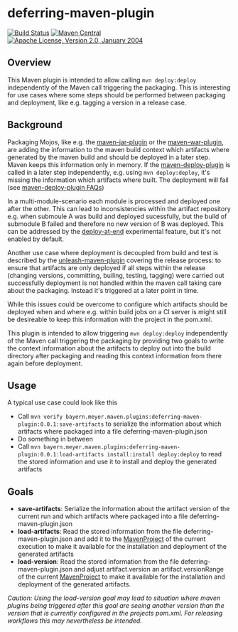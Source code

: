 deferring-maven-plugin
======================
[![Build Status](https://travis-ci.org/MeyerNils/deferring-maven-plugin.svg?branch=master)](https://travis-ci.org/MeyerNils/deferring-maven-plugin)
[![Maven Central](https://img.shields.io/maven-central/v/bayern.meyer.maven.plugins/deferring-maven-plugin.svg?label=Maven%20Central)](http://search.maven.org/#search%7Cga%7C1%7Cbayern.meyer.maven.plugins)
[![Apache License, Version 2.0, January 2004](https://img.shields.io/github/license/MeyerNils/deferring-maven-plugin.svg?label=License)](http://www.apache.org/licenses/)

Overview
--------
This Maven plugin is intended to allow calling `mvn deploy:deploy` independently of the Maven call triggering the packaging. This is interesting for use cases where some steps should be performed between packaging and deployment, like e.g. tagging a version in a release case.

Background
----------
Packaging Mojos, like e.g. the [maven-jar-plugin](https://maven.apache.org/plugins/maven-jar-plugin/) or the [maven-war-plugin](https://maven.apache.org/plugins/maven-war-plugin/), are adding the information to the maven build context which artifacts where generated by the maven build and should be deployed in a later step. Maven keeps this information only in memory. If the [maven-deploy-plugin](https://maven.apache.org/plugins/maven-deploy-plugin/) is called in a later step independently, e.g. using `mvn deploy:deploy`, it's missing the information which artifacts where built. The deployment will fail (see [maven-deploy-plugin FAQs](https://maven.apache.org/plugins/maven-deploy-plugin/faq.html#deploy_deploy))

In a multi-module-scenario each module is processed and deployed one after the other. This can lead to inconsistencies within the artifact repository e.g. when submoule A was build and deployed sucessfully, but the build of submodule B failed and therefore no new version of B was deployed. This can be addressed by the [deploy-at-end](https://maven.apache.org/plugins/maven-deploy-plugin/deploy-mojo.html#deployAtEnd) experimental feature, but it's not enabled by default.

Another use case where deployment is decoupled from build and test is described by the [unleash-maven-plugin](https://github.com/shillner/unleash-maven-plugin/) covering the release process: to ensure that artifacts are only deployed if all steps within the release (changing versions, committing, builing, testing, tagging) were carried out successfully deployment is not handled within the maven call taking care about the packaging. Instead it's triggered at a later point in time. 

While this issues could be overcome to configure which artifacts should be deployed when and where e.g. within build jobs on a CI server is might still be desireable to keep this information with the project in the pom.xml. 

This plugin is intended to allow triggering `mvn deploy:deploy` independently of the Maven call triggering the packaging by providing two goals to write the context information about the artifacts to deploy out into the build directory after packaging and reading this context information from there again before deployment. 

Usage
-----
A typical use case could look like this
* Call `mvn verify bayern.meyer.maven.plugins:deferring-maven-plugin:0.0.1:save-artifacts` to serialize the information about which artifacts where packaged into a file deferring-maven-plugin.json
* Do something in between
* Call `mvn bayern.meyer.maven.plugins:deferring-maven-plugin:0.0.1:load-artifacts install:install deploy:deploy` to read the stored information and use it to install and deploy the generated artifacts

Goals
-----
* __save-artifacts__: Serialize the information about the artifact version of the current run and which artifacts where packaged into a file deferring-maven-plugin.json
* __load-artifacts__: Read the stored information from the file deferring-maven-plugin.json and add it to the [MavenProject](https://github.com/apache/maven/blob/master/maven-core/src/main/java/org/apache/maven/project/MavenProject.java) of the current execution to make it available for the installation and deployment of the generated artifacts
* __load-version__: Read the stored information from the file deferring-maven-plugin.json and adjust artifact.version an artifact.versionRange of the current [MavenProject](https://github.com/apache/maven/blob/master/maven-core/src/main/java/org/apache/maven/project/MavenProject.java) to make it available for the installation and deployment of the generated artifacts. 

*Caution: Using the load-version goal may lead to situation where maven plugins being triggered after this goal are seeing another version than the version that is currently configured in the projects pom.xml. For releasing workflows this may nevertheless be intended.*